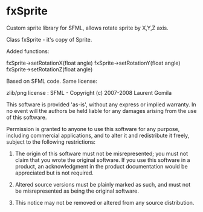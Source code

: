 fxSprite
========

Custom sprite library for SFML, allows rotate sprite by X,Y,Z axis.


Class fxSprite - it's copy of Sprite.

Added functions:

fxSprite->setRotationX(float angle)
fxSprite->setRotationY(float angle)
fxSprite->setRotationZ(float angle)


Based on SFML code. Same license:

zlib/png license : 
SFML - Copyright (c) 2007-2008 Laurent Gomila

This software is provided 'as-is', without any express or
implied warranty. In no event will the authors be held
liable for any damages arising from the use of this software.

Permission is granted to anyone to use this software for any purpose,
including commercial applications, and to alter it and redistribute
it freely, subject to the following restrictions:

1. The origin of this software must not be misrepresented;
   you must not claim that you wrote the original software.
   If you use this software in a product, an acknowledgment
   in the product documentation would be appreciated but
   is not required.

2. Altered source versions must be plainly marked as such,
   and must not be misrepresented as being the original software.

3. This notice may not be removed or altered from any
   source distribution.
   